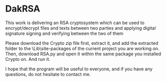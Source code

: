 # DakRSA
This work is delivering an RSA cryptosystem which can be used to encrypt/decrypt files and texts between two parties and applying digital signature signing and verifying between the two of them

Please download the Crypto zip file first, extract it, and add the extracted folder to the \Lib\site-packages of the current project you are working on.
Then, download RSA.py and open it within the same package you installed Crypto on. And run it.

I hope that the program will be useful to everyone, and if you have any questions, do not hesitate to contact me.
